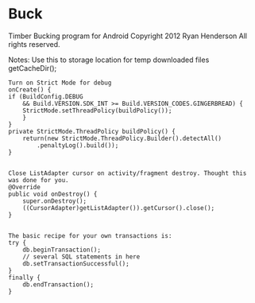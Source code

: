 Buck
============
Timber Bucking program for Android
Copyright 2012 Ryan Henderson All rights reserved.


Notes:
	Use this to storage location for temp downloaded files
	getCacheDir();

		
	Turn on Strict Mode for debug
	onCreate() {
	if (BuildConfig.DEBUG
		&& Build.VERSION.SDK_INT >= Build.VERSION_CODES.GINGERBREAD) {
		StrictMode.setThreadPolicy(buildPolicy());
		}
	}
	private StrictMode.ThreadPolicy buildPolicy() {
		return(new StrictMode.ThreadPolicy.Builder().detectAll()
			.penaltyLog().build());
	}
	
	
	Close ListAdapter cursor on activity/fragment destroy. Thought this was done for you.
	@Override
	public void onDestroy() {
		super.onDestroy();
		((CursorAdapter)getListAdapter()).getCursor().close();
	}
	
	
	The basic recipe for your own transactions is:
	try {
		db.beginTransaction();
		// several SQL statements in here
		db.setTransactionSuccessful();
	}
	finally {
		db.endTransaction();
	}